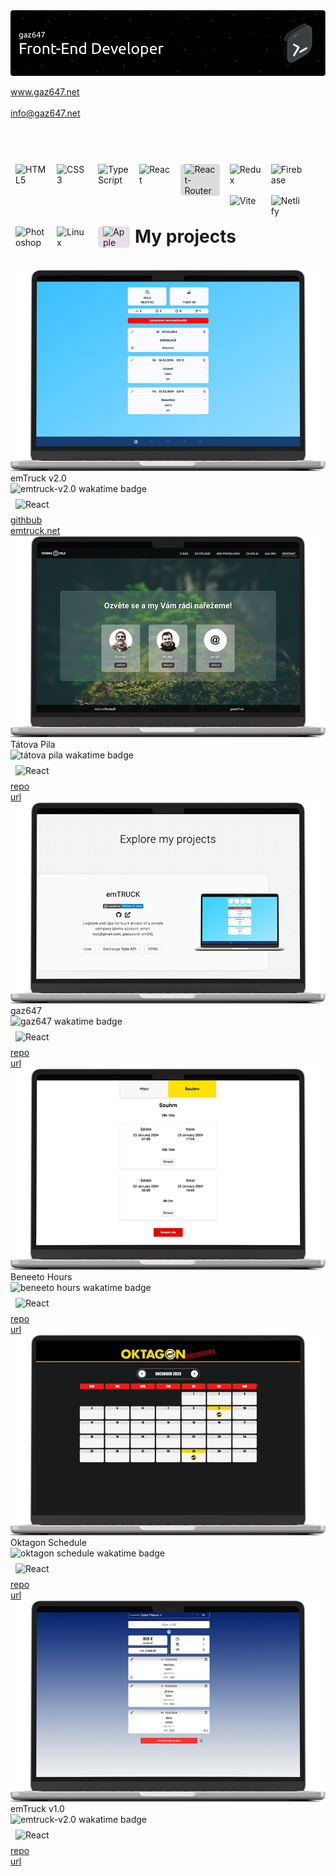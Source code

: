 <img src="src/images/github-header-image.png">

<a href="https://gaz647.net/">www.gaz647.net</a>
<br>
<br>
<a href="mailto:info@gaz647.net?subject=Message%20via%20profile%20on%20Github">info@gaz647.net</a>
<br>
<br>
<br>
<br>

<img align="left" alt="HTML5" width="50px" style="margin: .5rem" src="https://cdn.jsdelivr.net/gh/devicons/devicon@latest/icons/html5/html5-original.svg" />
<img align="left" alt="CSS3" width="50px" style="margin: .5rem" src="https://cdn.jsdelivr.net/gh/devicons/devicon@latest/icons/css3/css3-original.svg" />
<img align="left" alt="TypeScript" width="50px" style="margin: .5rem" src="https://cdn.jsdelivr.net/gh/devicons/devicon@latest/icons/typescript/typescript-original.svg" />
<img align="left" alt="React" width="50px" style="margin: .5rem" src="https://cdn.jsdelivr.net/gh/devicons/devicon@latest/icons/react/react-original.svg" />
<img align="left" alt="React-Router" width="50px" style="margin: .5rem; background-color: rgb(220, 220, 220); border-radius: 5px; padding: 0 .4rem" src="https://cdn.jsdelivr.net/gh/devicons/devicon@latest/icons/reactrouter/reactrouter-original.svg" />
<img align="left" alt="Redux" width="50px" style="margin: .5rem" src="https://cdn.jsdelivr.net/gh/devicons/devicon@latest/icons/redux/redux-original.svg" />
<img align="left" alt="Firebase" width="50px" style="margin: .5rem" src="https://cdn.jsdelivr.net/gh/devicons/devicon@latest/icons/firebase/firebase-original.svg" />
<img align="left" alt="Vite" width="50px" style="margin: .5rem" src="https://cdn.jsdelivr.net/gh/devicons/devicon@latest/icons/vitejs/vitejs-original.svg" />
<img align="left" alt="Netlify" width="50px" style="margin: .5rem" src="https://cdn.jsdelivr.net/gh/devicons/devicon@latest/icons/netlify/netlify-original.svg" />
<img align="left" alt="Photoshop" width="50px" style="margin: .5rem" src="https://cdn.jsdelivr.net/gh/devicons/devicon@latest/icons/photoshop/photoshop-original.svg" />
<img align="left" alt="Linux" width="50px" style="margin: .5rem" src="https://cdn.jsdelivr.net/gh/devicons/devicon@latest/icons/linux/linux-original.svg" />
<img align="left" alt="Apple" width="35px" style="margin: .5rem; background-color: rgb(234, 220, 234); border-radius: 5px; padding: 0 .5rem" src="https://cdn.jsdelivr.net/gh/devicons/devicon@latest/icons/apple/apple-original.svg" />

<br>
<br>
<br>
<br>

# My projects

<br>

<img alt="emtruck-v2.0" src="src/images/mockup-emtruck-v2.0-w-800-px.png" />
<br>
emTruck v2.0
<br>
<img alt="emtruck-v2.0 wakatime badge" src="https://wakatime.com/badge/user/0042881c-6061-4165-a38d-5958bd6d02bc/project/1a883016-572f-4180-8581-73d1b8c50428.svg"/>
<br>
<img alt="React" width="25px" style="margin: .5rem" src="https://cdn.jsdelivr.net/gh/devicons/devicon@latest/icons/react/react-original.svg" />
<br>
<a href="https://github.com/gaz647/emTRUCK" target="_blank">githbub</a>
<br>
<a href="https://emtruck.net/" target="_blank">emtruck.net</a>

<img alt="tátova pila" src="src/images/mockup-tatova-pila-w-800-px.png" />
<br>
Tátova Pila
<br>
<img alt="tátova pila wakatime badge" src="https://wakatime.com/badge/user/0042881c-6061-4165-a38d-5958bd6d02bc/project/018c1b57-9fb4-4879-8e56-75f570716b1f.svg"/>
<br>
<img alt="React" width="25px" style="margin: .5rem" src="https://cdn.jsdelivr.net/gh/devicons/devicon@latest/icons/react/react-original.svg" />
<br>
<a href="https://github.com/gaz647/tatova-pila_ts" target="_blank">repo</a>
<br>
<a href="https://tatovapila.cz/" target="_blank">url</a>

<img alt="gaz647" src="src/images/mockup-gaz647-w-800-px.png" />
<br>
gaz647
<br>
<img alt="gaz647 wakatime badge" src="https://wakatime.com/badge/user/0042881c-6061-4165-a38d-5958bd6d02bc/project/018cf290-0b79-4c55-bc8a-0d1a7a4b578c.svg"/>
<br>
<img alt="React" width="25px" style="margin: .5rem" src="https://cdn.jsdelivr.net/gh/devicons/devicon@latest/icons/react/react-original.svg" />
<br>
<a href="https://github.com/gaz647/gaz647" target="_blank">repo</a>
<br>
<a href="https://gaz647.net/" target="_blank">url</a>
<br>

<img alt="beneeto hours" src="src/images/mockup-beneeto-hours-w-800-px.png" />
<br>
Beneeto Hours
<br>
<img alt="beneeto hours wakatime badge" src="https://wakatime.com/badge/user/0042881c-6061-4165-a38d-5958bd6d02bc/project/bf2c22ad-f6b8-4f77-b86d-e9a72a65905b.svg"/>
<br>
<img alt="React" width="25px" style="margin: .5rem" src="https://cdn.jsdelivr.net/gh/devicons/devicon@latest/icons/react/react-original.svg" />
<br>
<a href="https://github.com/gaz647/beneeto-hours_ts" target="_blank">repo</a>
<br>
<a href="https://beneeto-hours.netlify.app" target="_blank">url</a>
<br>

<img alt="oktagon schedule" src="src/images/mockup-oktagon-schedule-w-800-px.png" />
<br>
Oktagon Schedule
<br>
<img alt="oktagon schedule wakatime badge" src="https://wakatime.com/badge/user/0042881c-6061-4165-a38d-5958bd6d02bc/project/124c0e6a-9248-4c01-bf48-1c49b325afe3.svg"/>
<br>
<img alt="React" width="25px" style="margin: .5rem" src="https://cdn.jsdelivr.net/gh/devicons/devicon@latest/icons/react/react-original.svg" />
<br>
<a href="https://github.com/gaz647/oktagon-schedule-ts" target="_blank">repo</a>
<br>
<a href="https://fancy-narwhal-e5080d.netlify.app/" target="_blank">url</a>
<br>

<img alt="emtruck-v2.0" src="src/images/mockup-emtruck-v1.0-w-800-px.png" />
<br>
emTruck v1.0
<br>
<img alt="emtruck-v2.0 wakatime badge" src="https://wakatime.com/badge/user/0042881c-6061-4165-a38d-5958bd6d02bc/project/925b101f-155e-4ecb-ada0-5c21ec73df5e.svg"/>
<br>
<img alt="React" width="25px" style="margin: .5rem" src="https://cdn.jsdelivr.net/gh/devicons/devicon@latest/icons/react/react-original.svg" />
<br>
<a href="https://github.com/gaz647/emTRUCK_VUE" target="_blank">repo</a>
<br>
<a href="https://emtruck-v1.netlify.app/" target="_blank">url</a>
